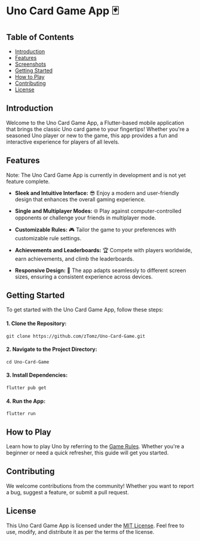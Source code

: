 # Uno Card Game App 🃏

<!-- ![Uno Card Game App Logo](link-to-your-logo.png) -->

## Table of Contents

- [Introduction](#introduction)
- [Features](#features)
- [Screenshots](#screenshots)
- [Getting Started](#getting-started)
- [How to Play](#how-to-play)
- [Contributing](#contributing)
- [License](#license)

## Introduction

Welcome to the Uno Card Game App, a Flutter-based mobile application that brings the classic Uno card game to your fingertips! Whether you're a seasoned Uno player or new to the game, this app provides a fun and interactive experience for players of all levels.

## Features

Note: The Uno Card Game App is currently in development and is not yet feature complete.

- **Sleek and Intuitive Interface:** 😎 Enjoy a modern and user-friendly design that enhances the overall gaming experience.

- **Single and Multiplayer Modes:** 🌐 Play against computer-controlled opponents or challenge your friends in multiplayer mode.

- **Customizable Rules:** 🎮 Tailor the game to your preferences with customizable rule settings.

- **Achievements and Leaderboards:** 🏆 Compete with players worldwide, earn achievements, and climb the leaderboards.

- **Responsive Design:** 📱 The app adapts seamlessly to different screen sizes, ensuring a consistent experience across devices.

<!-- ## Screenshots

![Screenshot 1](link-to-screenshot1.png)
*Caption for Screenshot 1*

![Screenshot 2](link-to-screenshot2.png)
*Caption for Screenshot 2* -->

## Getting Started

To get started with the Uno Card Game App, follow these steps:

####  1. **Clone the Repository:**

`git clone https://github.com/zTomz/Uno-Card-Game.git`


#### 2. **Navigate to the Project Directory:**

`cd Uno-Card-Game`

#### 3. **Install Dependencies:**

`flutter pub get`

#### 4. **Run the App:**

`flutter run`

## How to Play

Learn how to play Uno by referring to the [Game Rules](docs/rules.md). Whether you're a beginner or need a quick refresher, this guide will get you started.

## Contributing

We welcome contributions from the community! Whether you want to report a bug, suggest a feature, or submit a pull request.

## License

This Uno Card Game App is licensed under the [MIT License](LICENSE). Feel free to use, modify, and distribute it as per the terms of the license.
